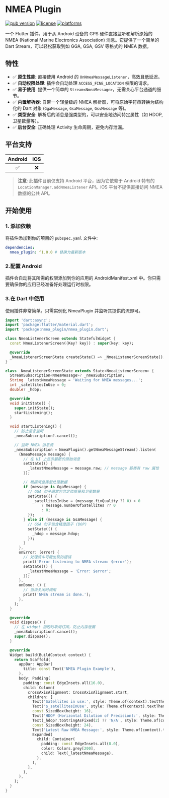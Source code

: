 # NMEA Plugin

[![pub version](https://img.shields.io/pub/v/nmea_plugin.svg)](https://pub.dev/packages/nmea_plugin)
[![license](https://img.shields.io/badge/license-MIT-blue.svg)](https://opensource.org/licenses/MIT)
[![platforms](https://img.shields.io/badge/platforms-android-green.svg)]()

一个 Flutter 插件，用于从 Android 设备的 GPS 硬件直接监听和解析原始的 NMEA (National Marine Electronics Association) 消息。它提供了一个简单的 Dart Stream，可以轻松获取到如 GGA, GSA, GSV 等格式的 NMEA 数据。

## 特性

- ✅ **原生性能**: 直接使用 Android 的 `OnNmeaMessageListener`，高效且低延迟。
- ✅ **自动权限处理**: 插件会自动处理 `ACCESS_FINE_LOCATION` 权限的请求。
- ✅ **易于使用**: 提供一个简单的 `Stream<NmeaMessage>`，无需关心平台通道的细节。
- ✅ **内置解析器**: 自带一个轻量级的 NMEA 解析器，可将原始字符串转换为结构化的 Dart 对象 (`GgaMessage`, `GsaMessage`, `GsvMessage` 等)。
- ✅ **类型安全**: 解析后的消息是强类型的，可以安全地访问特定属性（如 HDOP, 卫星数量等）。
- ✅ **后台安全**: 正确处理 Activity 生命周期，避免内存泄漏。

## 平台支持

| Android | iOS |
| :---: |:---:|
|   ✅   |  ❌  |

> **注意**: 此插件目前仅支持 Android 平台，因为它依赖于 Android 特有的 `LocationManager.addNmeaListener` API。iOS 平台不提供直接访问 NMEA 数据的公共 API。

## 开始使用

### 1. 添加依赖

将插件添加到你的项目的 `pubspec.yaml` 文件中:

```yaml
dependencies:
  nmea_plugin: ^1.0.0 # 替换为最新版本
```

### 2.配置 Android
插件会自动将其所需的权限添加到你的应用的 AndroidManifest.xml 中。你只需要确保你的应用已经准备好处理运行时权限。

### 3.在 Dart 中使用
使用插件非常简单。只需实例化 NmeaPlugin 并监听其提供的流即可。
```dart
import 'dart:async';
import 'package:flutter/material.dart';
import 'package:nmea_plugin/nmea_plugin.dart';

class NmeaListenerScreen extends StatefulWidget {
  const NmeaListenerScreen({Key? key}) : super(key: key);

  @override
  _NmeaListenerScreenState createState() => _NmeaListenerScreenState();
}

class _NmeaListenerScreenState extends State<NmeaListenerScreen> {
  StreamSubscription<NmeaMessage>? _nmeaSubscription;
  String _latestNmeaMessage = 'Waiting for NMEA messages...';
  int _satellitesInUse = 0;
  double? _hdop;

  @override
  void initState() {
    super.initState();
    startListening();
  }

  void startListening() {
    // 防止重复监听
    _nmeaSubscription?.cancel();

    // 监听 NMEA 消息流
    _nmeaSubscription = NmeaPlugin().getNmeaMessageStream().listen(
      (NmeaMessage message) {
        // 在 UI 上显示最新的原始消息
        setState(() {
          _latestNmeaMessage = message.raw; // message 基类有 raw 属性
        });

        // 根据消息类型处理数据
        if (message is GgaMessage) {
          // GGA 句子通常包含定位质量和卫星数量
          setState(() {
            _satellitesInUse = (message.fixQuality ?? 0) > 0 
                ? message.numberOfSatellites ?? 0 
                : 0;
          });
        } else if (message is GsaMessage) {
          // GSA 句子包含精度因子 (DOP)
          setState(() {
            _hdop = message.hdop;
          });
        }
      },
      onError: (error) {
        // 处理流中可能出现的错误
        print('Error listening to NMEA stream: $error');
        setState(() {
          _latestNmeaMessage = 'Error: $error';
        });
      },
      onDone: () {
        // 当流关闭时调用
        print('NMEA stream is done.');
      },
    );
  }

  @override
  void dispose() {
    // 在 widget 销毁时取消订阅，防止内存泄漏
    _nmeaSubscription?.cancel();
    super.dispose();
  }

  @override
  Widget build(BuildContext context) {
    return Scaffold(
      appBar: AppBar(
        title: const Text('NMEA Plugin Example'),
      ),
      body: Padding(
        padding: const EdgeInsets.all(16.0),
        child: Column(
          crossAxisAlignment: CrossAxisAlignment.start,
          children: [
            Text('Satellites in use:', style: Theme.of(context).textTheme.headline6),
            Text('$_satellitesInUse', style: Theme.of(context).textTheme.headline5),
            const SizedBox(height: 16),
            Text('HDOP (Horizontal Dilution of Precision):', style: Theme.of(context).textTheme.headline6),
            Text(_hdop?.toStringAsFixed(2) ?? 'N/A', style: Theme.of(context).textTheme.headline5),
            const SizedBox(height: 24),
            Text('Latest Raw NMEA Message:', style: Theme.of(context).textTheme.caption),
            Expanded(
              child: Container(
                padding: const EdgeInsets.all(8.0),
                color: Colors.grey[200],
                child: Text(_latestNmeaMessage),
              ),
            ),
          ],
        ),
      ),
    );
  }
}
```